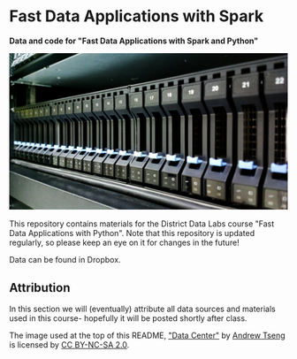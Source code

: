 # Fast Data Applications with Spark

**Data and code for "Fast Data Applications with Spark and Python"** 

[![Data Center](docs/datacenter.jpg)](docs.datacenter.jpg)

This repository contains materials for the District Data Labs course "Fast Data Applications with Python". Note that this repository is updated regularly, so please keep an eye on it for changes in the future!

Data can be found in Dropbox.

## Attribution

In this section we will (eventually) attribute all data sources and materials used in this course- hopefully it will be posted shortly after class. 

The image used at the top of this README, ["Data Center"](https://flic.kr/p/p1eNmA) by [Andrew Tseng](https://www.flickr.com/photos/arvidnn/) is licensed by  [CC BY-NC-SA 2.0](https://creativecommons.org/licenses/by-nc-sa/2.0/).